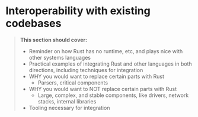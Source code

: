 # Interoperability with existing codebases

> **This section should cover:**
>
> * Reminder on how Rust has no runtime, etc, and plays nice with other systems languages
> * Practical examples of integrating Rust and other languages in both directions, including techniques for integration
> * WHY you would want to replace certain parts with Rust
>     * Parsers, critical components
> * WHY you would want to NOT replace certain parts with Rust
>     * Large, complex, and stable components, like drivers, network stacks, internal libraries
> * Tooling necessary for integration